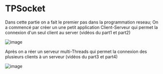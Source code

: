 # TPSocket
 
Dans cette partie on a fait le premier pas dans la programmation reseau;
On a commencé par créer un une petit application Client-Serveur qui permet la connexion d'un seul client au server (vidéos du part1 et part2)

![image](https://user-images.githubusercontent.com/84719124/159893504-48894260-c614-4b61-8506-441ae7d59e35.png)



Après on a réer un serveur multi-Threads qui permet la connexion des plusieurs clients à un serveur (vidéos du part3 et part4)

![image](https://user-images.githubusercontent.com/84719124/159895545-d52ce211-a1c8-477a-a664-965c3b1bcc9c.png)

